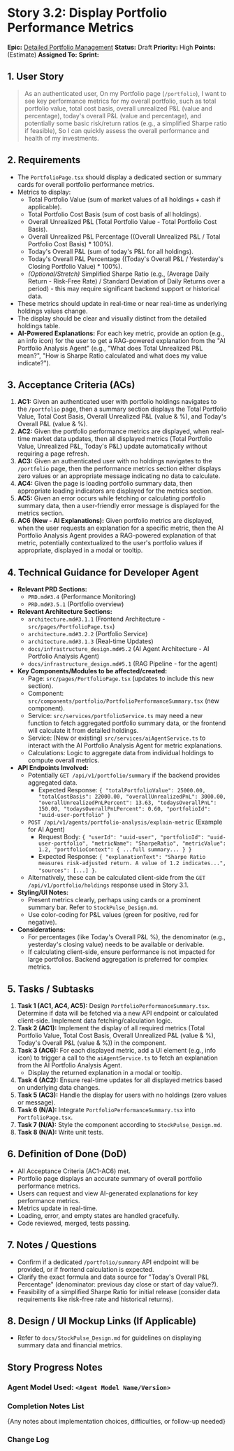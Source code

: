 # Story 3.2: Display Portfolio Performance Metrics

**Epic:** [Detailed Portfolio Management](../epic-3.md)
**Status:** Draft
**Priority:** High
**Points:** (Estimate)
**Assigned To:** 
**Sprint:** 

## 1. User Story

> As an authenticated user,
> On my Portfolio page (`/portfolio`),
> I want to see key performance metrics for my overall portfolio, such as total portfolio value, total cost basis, overall unrealized P&L (value and percentage), today's overall P&L (value and percentage), and potentially some basic risk/return ratios (e.g., a simplified Sharpe ratio if feasible),
> So I can quickly assess the overall performance and health of my investments.

## 2. Requirements

*   The `PortfolioPage.tsx` should display a dedicated section or summary cards for overall portfolio performance metrics.
*   Metrics to display:
    *   Total Portfolio Value (sum of market values of all holdings + cash if applicable).
    *   Total Portfolio Cost Basis (sum of cost basis of all holdings).
    *   Overall Unrealized P&L (Total Portfolio Value - Total Portfolio Cost Basis).
    *   Overall Unrealized P&L Percentage ((Overall Unrealized P&L / Total Portfolio Cost Basis) * 100%).
    *   Today's Overall P&L (sum of today's P&L for all holdings).
    *   Today's Overall P&L Percentage ((Today's Overall P&L / Yesterday's Closing Portfolio Value) * 100%).
    *   *(Optional/Stretch)* Simplified Sharpe Ratio (e.g., (Average Daily Return - Risk-Free Rate) / Standard Deviation of Daily Returns over a period) - this may require significant backend support or historical data.
*   These metrics should update in real-time or near real-time as underlying holdings values change.
*   The display should be clear and visually distinct from the detailed holdings table.
*   **AI-Powered Explanations:** For each key metric, provide an option (e.g., an info icon) for the user to get a RAG-powered explanation from the "AI Portfolio Analysis Agent" (e.g., "What does Total Unrealized P&L mean?", "How is Sharpe Ratio calculated and what does my value indicate?").

## 3. Acceptance Criteria (ACs)

1.  **AC1:** Given an authenticated user with portfolio holdings navigates to the `/portfolio` page, then a summary section displays the Total Portfolio Value, Total Cost Basis, Overall Unrealized P&L (value & %), and Today's Overall P&L (value & %). 
2.  **AC2:** Given the portfolio performance metrics are displayed, when real-time market data updates, then all displayed metrics (Total Portfolio Value, Unrealized P&L, Today's P&L) update automatically without requiring a page refresh.
3.  **AC3:** Given an authenticated user with no holdings navigates to the `/portfolio` page, then the performance metrics section either displays zero values or an appropriate message indicating no data to calculate.
4.  **AC4:** Given the page is loading portfolio summary data, then appropriate loading indicators are displayed for the metrics section.
5.  **AC5:** Given an error occurs while fetching or calculating portfolio summary data, then a user-friendly error message is displayed for the metrics section.
6.  **AC6 (New - AI Explanations):** Given portfolio metrics are displayed, when the user requests an explanation for a specific metric, then the AI Portfolio Analysis Agent provides a RAG-powered explanation of that metric, potentially contextualized to the user's portfolio values if appropriate, displayed in a modal or tooltip.

## 4. Technical Guidance for Developer Agent

*   **Relevant PRD Sections:**
    *   `PRD.md#3.4` (Performance Monitoring)
    *   `PRD.md#3.5.1` (Portfolio overview)
*   **Relevant Architecture Sections:**
    *   `architecture.md#3.1.1` (Frontend Architecture - `src/pages/PortfolioPage.tsx`)
    *   `architecture.md#3.2.2` (Portfolio Service)
    *   `architecture.md#3.1.3` (Real-time Updates)
    *   `docs/infrastructure_design.md#5.2` (AI Agent Architecture - AI Portfolio Analysis Agent)
    *   `docs/infrastructure_design.md#5.1` (RAG Pipeline - for the agent)
*   **Key Components/Modules to be affected/created:**
    *   Page: `src/pages/PortfolioPage.tsx` (updates to include this new section).
    *   Component: `src/components/portfolio/PortfolioPerformanceSummary.tsx` (new component).
    *   Service: `src/services/portfolioService.ts` may need a new function to fetch aggregated portfolio summary data, or the frontend will calculate it from detailed holdings.
    *   Service: (New or existing) `src/services/aiAgentService.ts` to interact with the AI Portfolio Analysis Agent for metric explanations.
    *   Calculations: Logic to aggregate data from individual holdings to compute overall metrics.
*   **API Endpoints Involved:**
    *   Potentially `GET /api/v1/portfolio/summary` if the backend provides aggregated data.
        *   Expected Response: `{ "totalPortfolioValue": 25000.00, "totalCostBasis": 22000.00, "overallUnrealizedPnL": 3000.00, "overallUnrealizedPnLPercent": 13.63, "todaysOverallPnL": 150.00, "todaysOverallPnLPercent": 0.60, "portfolioId": "uuid-user-portfolio" }`
    *   `POST /api/v1/agents/portfolio-analysis/explain-metric` (Example for AI Agent)
        *   Request Body: `{ "userId": "uuid-user", "portfolioId": "uuid-user-portfolio", "metricName": "SharpeRatio", "metricValue": 1.2, "portfolioContext": { ...full summary... } }`
        *   Expected Response: `{ "explanationText": "Sharpe Ratio measures risk-adjusted return. A value of 1.2 indicates...", "sources": [...] }`.
    *   Alternatively, these can be calculated client-side from the `GET /api/v1/portfolio/holdings` response used in Story 3.1.
*   **Styling/UI Notes:**
    *   Present metrics clearly, perhaps using cards or a prominent summary bar. Refer to `StockPulse_Design.md`.
    *   Use color-coding for P&L values (green for positive, red for negative).
*   **Considerations:**
    *   For percentages (like Today's Overall P&L %), the denominator (e.g., yesterday's closing value) needs to be available or derivable.
    *   If calculating client-side, ensure performance is not impacted for large portfolios. Backend aggregation is preferred for complex metrics.

## 5. Tasks / Subtasks

1.  **Task 1 (AC1, AC4, AC5):** Design `PortfolioPerformanceSummary.tsx`. Determine if data will be fetched via a new API endpoint or calculated client-side. Implement data fetching/calculation logic.
2.  **Task 2 (AC1):** Implement the display of all required metrics (Total Portfolio Value, Total Cost Basis, Overall Unrealized P&L (value & %), Today's Overall P&L (value & %)) in the component.
3.  **Task 3 (AC6):** For each displayed metric, add a UI element (e.g., info icon) to trigger a call to the `aiAgentService.ts` to fetch an explanation from the AI Portfolio Analysis Agent.
    *   Display the returned explanation in a modal or tooltip.
4.  **Task 4 (AC2):** Ensure real-time updates for all displayed metrics based on underlying data changes.
5.  **Task 5 (AC3):** Handle the display for users with no holdings (zero values or message).
6.  **Task 6 (N/A):** Integrate `PortfolioPerformanceSummary.tsx` into `PortfolioPage.tsx`.
7.  **Task 7 (N/A):** Style the component according to `StockPulse_Design.md`.
8.  **Task 8 (N/A):** Write unit tests.

## 6. Definition of Done (DoD)

*   All Acceptance Criteria (AC1-AC6) met.
*   Portfolio page displays an accurate summary of overall portfolio performance metrics.
*   Users can request and view AI-generated explanations for key performance metrics.
*   Metrics update in real-time.
*   Loading, error, and empty states are handled gracefully.
*   Code reviewed, merged, tests passing.

## 7. Notes / Questions

*   Confirm if a dedicated `/portfolio/summary` API endpoint will be provided, or if frontend calculation is expected.
*   Clarify the exact formula and data source for "Today's Overall P&L Percentage" (denominator: previous day close or start of day value?).
*   Feasibility of a simplified Sharpe Ratio for initial release (consider data requirements like risk-free rate and historical returns).

## 8. Design / UI Mockup Links (If Applicable)

*   Refer to `docs/StockPulse_Design.md` for guidelines on displaying summary data and financial metrics.

## Story Progress Notes

### Agent Model Used: `<Agent Model Name/Version>`

### Completion Notes List

{Any notes about implementation choices, difficulties, or follow-up needed}

### Change Log 